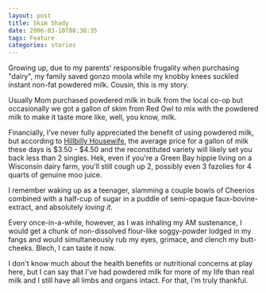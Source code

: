 ```yaml
---
layout: post
title: Skim Shady
date: 2006-03-10T08:30:35
tags: Feature
categories: stories
---
```


Growing up, due to my parents' responsible frugality when purchasing "dairy",
my family saved gonzo moola while my knobby knees suckled instant non-fat
powdered milk. Cousin, this is my story.


Usually Mom purchased powdered milk in bulk from the local co-op but
occasionally we got a gallon of skim from Red Owl to mix with the powdered
milk to make it taste more like, well, you know, milk.

Financially, I've never fully appreciated the benefit of using powdered milk,
but according to [Hillbilly
Housewife](http://www.hillbillyhousewife.com/powderedmilk.htm), the average
price for a gallon of milk these days is $3.50 - $4.50 and the reconstituted
variety will likely set you back less than 2 singles. Hek, even if you're a
Green Bay hippie living on a Wisconsin dairy farm, you'll still cough up 2,
possibly even 3 fazolies for 4 quarts of genuine moo juice.

I remember waking up as a teenager, slamming a couple bowls of Cheerios
combined with a half-cup of sugar in a puddle of semi-opaque faux-bovine-
extract, and absolutely _loving it_.

Every once-in-a-while, however, as I was inhaling my AM sustenance, I would
get a chunk of non-dissolved flour-like soggy-powder lodged in my fangs and
would simultaneously rub my eyes, grimace, and clench my butt-cheeks. Blech, I
can taste it now.

I don't know much about the health benefits or nutritional concerns at play
here, but I can say that I've had powdered milk for more of my life than real
milk and I still have all limbs and organs intact. For that, I'm truly
thankful.


